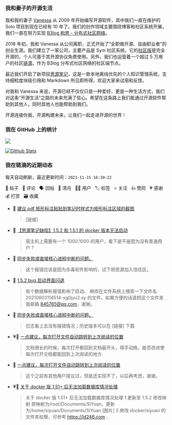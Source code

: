 ### 我和妻子的开源生活

我和我的妻子 [Vanessa](https://github.com/Vanessa219) 从 2009 年开始编写开源软件，其中我们一直在维护的 Solo 项目到现在已经有 10 年了。我们的创作领域主要围绕博客和社区系统开展，我们一直在努力实现 [B3log 构思 - 分布式社区网络](https://ld246.com/article/1546941897596)。

2018 年初，我和 Vanessa 从公司离职，正式开始了“全职做开源、自由职业者”的创业生涯。我们建立了一家公司，主要产品是 Sym 社区系统，它的[社区版](https://github.com/88250/symphony)是完全开源的，个人可基于其开源协议免费使用。另外，我们也运营着一个超过 5 万用户的社区[链滴](https://ld246.com)，作为 B3log 分布式社区网络的社区端节点。

最近我们开启了新项目[思源笔记](https://github.com/siyuan-note/siyuan)，这是一款本地离线优先的个人知识管理系统，支持细粒度块级引用和 Markdown 所见即所得，欢迎大家来试用和反馈。

对我和 Vanessa 来说，开源已经不仅仅只是一种爱好，更是一种生活方式，我们对这条“开源生活”之路的未来充满了信心。希望在这条路上我们能通过开源软件帮助到其他人，同时其他人也能帮助到我们。

开源连接你我，开源构建未来，让我们一起走进开源的世界！

### 我在 GitHub 上的统计

<a title="Hits" target="_blank" href="https://github.com/88250/88250"><img src="https://hits.b3log.org/88250/88250.svg"></a>

[![Github Stats](https://github-readme-stats.vercel.app/api?username=88250&theme=tokyonight&show_icons=true)](https://github.com/88250)

<!--events start -->

### 我在链滴的近期动态

每天自动刷新，最近更新时间：`2021-11-15 16:20:22`

📝 帖子 &nbsp; 💬 评论 &nbsp; 🗣 回帖 &nbsp; 🌙 清月 &nbsp; 👨‍💻 用户 &nbsp; 🏷️ 标签 &nbsp; ⭐️ 关注 &nbsp; 👍 赞同 &nbsp; 💗 感谢 &nbsp; 💰 打赏 &nbsp; 🗃 收藏

* 💬 [建议 pdf 矩形标注粘贴到笔记时样式为矩形标注区域的截图](https://ld246.com/article/1636953479938/comment/1636960167882#comments)

  > [链接]
* 💬 [【思源笔记缺陷】1.5.2 和 1.5.1 的 docker 版本无法启动](https://ld246.com/article/1636945995677/comment/1636960049090#comments)

  > 宿主机上需要有一个 1000:1000 的用户，看下是不是因为没有普通用户？
* 💬 [同步失败或直接核心进程中断的问题。](https://ld246.com/article/1636869756815/comment/1636959698631#comments)

  > 这个报错应该是因为杀毒软件影响的，试下把思源加入信任区。
* 💬 [1.5.2 bug 启动界面闪退](https://ld246.com/article/1636891083036/comment/1636959650905#comments)

  > 有个数据解析报错影响了启动。 麻烦在文件系统上搜索一下文件名 20210603114514-xg0jyu2.sy 的文件，如果方便的话请把这个文件发我邮箱 845765@qq.com，谢谢。
* 💬 [同步失败或直接核心进程中断的问题。](https://ld246.com/article/1636869756815/comment/1636957046409#comments)

  > 日志看上去没有报错情况；历史版本可以在 [链接] 下载
* 💗📝 [一点建议，每次打开文件自动跳转到上次阅读的位置](https://ld246.com/article/1636931449439)

  > 文档很长的时候，每次打开都回到文档最开头，得手动拖，能否改进使每次打开文档都能回到上次阅读的地方
* 💬 [一点建议，每次打开文件自动跳转到上次阅读的位置](https://ld246.com/article/1636931449439/comment/1636948869259#comments)

  > 这个之前有其他用户提议过，但是还实现不了，以后再考虑，谢谢。
* 💗📝 [关于 docker 版 1.51+ 后无法加载数据库情况处理](https://ld246.com/article/1636947147007)

  > 关于 docker 版 1.51+ 后无法加载数据库情况处理 1.更新至 1.5.2 修改映射 原映射为/root/Documents/SiYuan，更新为/home/siyuan/Documents/SiYuan [图片] 2.修改 docker/siyuan 的文件夹权限，可参考 https://ld246.com ..


<!--events end -->
